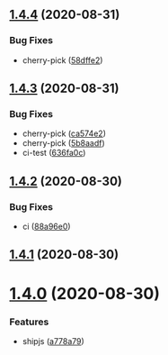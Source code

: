 ## [1.4.4](https://github.com/locona/auto-king/compare/v1.4.2...v1.4.4) (2020-08-31)


### Bug Fixes

* cherry-pick ([58dffe2](https://github.com/locona/auto-king/commit/58dffe2eb534b97e5bc79fec5dda9399127c6b1c))



## [1.4.3](https://github.com/locona/auto-king/compare/v1.4.2...v1.4.3) (2020-08-31)


### Bug Fixes

* cherry-pick ([ca574e2](https://github.com/locona/auto-king/commit/ca574e2a2827c545412875e3bd3fc2cf1a391cbd))
* cherry-pick ([5b8aadf](https://github.com/locona/auto-king/commit/5b8aadfc38d4605d9577cb45c49d3fb5e86ddd12))
* ci-test ([636fa0c](https://github.com/locona/auto-king/commit/636fa0c1864f6520503041d2970ea9462cad9056))



## [1.4.2](https://github.com/locona/auto-king/compare/v1.4.1...v1.4.2) (2020-08-30)


### Bug Fixes

* ci ([88a96e0](https://github.com/locona/auto-king/commit/88a96e01fd942ce2f27857b2ae80aa336b41cb3d))



## [1.4.1](https://github.com/locona/auto-king/compare/v1.2.2...v1.4.1) (2020-08-30)



# [1.4.0](https://github.com/locona/auto-king/compare/v1.2.2...v1.4.0) (2020-08-30)


### Features

* shipjs ([a778a79](https://github.com/locona/auto-king/commit/a778a794416d64c40f680f0b0570e4bac08ca013))



